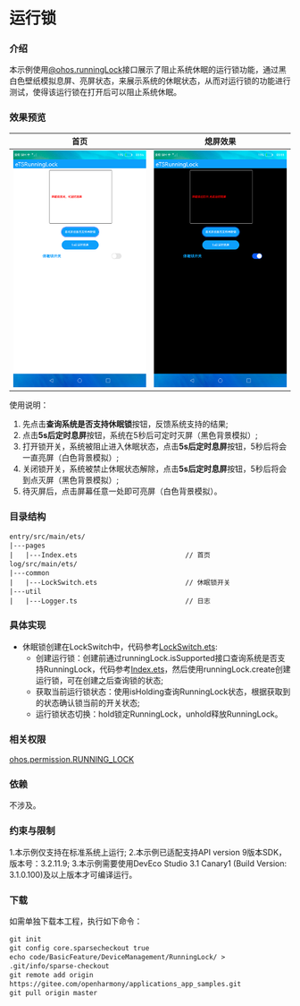 # 运行锁

### 介绍

本示例使用[@ohos.runningLock](https://gitee.com/openharmony/docs/blob/master/zh-cn/application-dev/reference/apis/js-apis-runninglock.md)接口展示了阻止系统休眠的运行锁功能，通过黑白色壁纸模拟息屏、亮屏状态，来展示系统的休眠状态，从而对运行锁的功能进行测试，使得该运行锁在打开后可以阻止系统休眠。

### 效果预览
|首页|熄屏效果|
|------|--------|
|![](screenshots/device/lockturn.png)|![](screenshots/device/lockoff.png)|

使用说明：

1. 先点击**查询系统是否支持休眠锁**按钮，反馈系统支持的结果;
2. 点击**5s后定时息屏**按钮，系统在5秒后可定时灭屏（黑色背景模拟）;
3. 打开锁开关，系统被阻止进入休眠状态，点击**5s后定时息屏**按钮，5秒后将会一直亮屏（白色背景模拟）;
4. 关闭锁开关，系统被禁止休眠状态解除，点击**5s后定时息屏**按钮，5秒后将会到点灭屏（黑色背景模拟）;
5. 待灭屏后，点击屏幕任意一处即可亮屏（白色背景模拟）。

### 目录结构
```
entry/src/main/ets/
|---pages
|   |---Index.ets                           // 首页
log/src/main/ets/
|---common
|   |---LockSwitch.ets                      // 休眠锁开关
|---util
|   |---Logger.ts                           // 日志
```

### 具体实现
+ 休眠锁创建在LockSwitch中，代码参考[LockSwitch.ets](entry/src/main/ets/common/LockSwitch.ets):
    + 创建运行锁：创建前通过runningLock.isSupported接口查询系统是否支持RunningLock，代码参考[Index.ets](entry/src/main/ets/pages/Index.ets)，然后使用runningLock.create创建运行锁，可在创建之后查询锁的状态;
    + 获取当前运行锁状态：使用isHolding查询RunningLock状态，根据获取到的状态确认锁当前的开关状态;
    + 运行锁状态切换：hold锁定RunningLock，unhold释放RunningLock。

### 相关权限

[ohos.permission.RUNNING_LOCK](https://gitee.com/openharmony/docs/blob/master/zh-cn/application-dev/reference/apis/js-apis-runninglock.md)

### 依赖

不涉及。

### 约束与限制

1.本示例仅支持在标准系统上运行;
2.本示例已适配支持API version 9版本SDK，版本号：3.2.11.9;
3.本示例需要使用DevEco Studio 3.1 Canary1 (Build Version: 3.1.0.100)及以上版本才可编译运行。

### 下载
如需单独下载本工程，执行如下命令：

```
git init
git config core.sparsecheckout true
echo code/BasicFeature/DeviceManagement/RunningLock/ > .git/info/sparse-checkout
git remote add origin https://gitee.com/openharmony/applications_app_samples.git
git pull origin master
```


